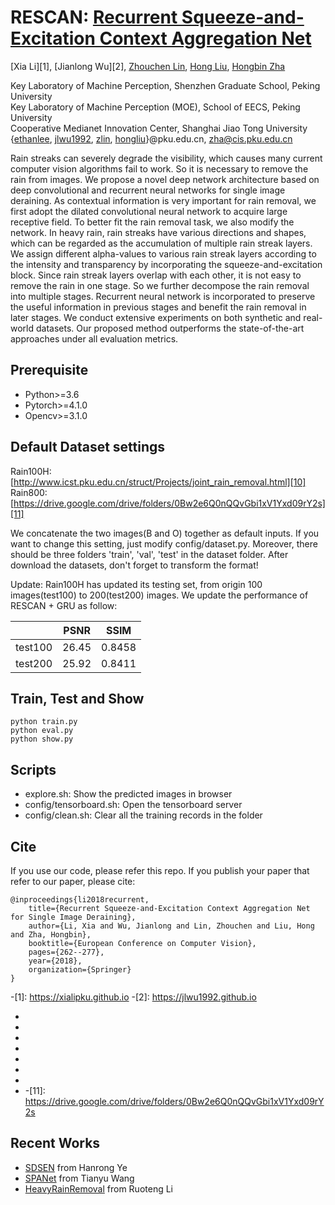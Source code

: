 # RESCAN: [Recurrent Squeeze-and-Excitation Context Aggregation Net](http://openaccess.thecvf.com/content_ECCV_2018/papers/Xia_Li_Recurrent_Squeeze-and-Excitation_Context_ECCV_2018_paper.pdf)

[Xia Li][1], [Jianlong Wu][2], [Zhouchen Lin][3], [Hong Liu][4], [Hongbin Zha][5]<br>

Key Laboratory of Machine Perception, Shenzhen Graduate School, Peking University<br>
Key Laboratory of Machine Perception (MOE), School of EECS, Peking University<br>
Cooperative Medianet Innovation Center, Shanghai Jiao Tong University<br>
{[ethanlee][6], [jlwu1992][7], [zlin][8], [hongliu][9]}@pku.edu.cn, zha@cis.pku.edu.cn

Rain streaks can severely degrade the visibility, which causes many current computer vision algorithms fail to work. So it is necessary to remove the rain from images. We propose a novel deep network architecture based on deep convolutional and recurrent neural networks for single image deraining. As contextual information is very important for rain removal, we first adopt the dilated convolutional neural network to acquire large receptive field. To better fit the rain removal task, we also modify the network. In heavy rain, rain streaks have various directions and shapes, which can be regarded as the accumulation of multiple rain streak layers. We assign different alpha-values to various rain streak layers according to the intensity and transparency by incorporating the squeeze-and-excitation block. Since rain streak layers overlap with each other, it is not easy to remove the rain in one stage. So we further decompose the rain removal into multiple stages. Recurrent neural network is incorporated to preserve the useful information in previous stages and benefit the rain removal in later stages. We conduct extensive experiments on both synthetic and real-world datasets. Our proposed method outperforms the state-of-the-art approaches under all evaluation metrics.

## Prerequisite
- Python>=3.6
- Pytorch>=4.1.0
- Opencv>=3.1.0

## Default Dataset settings
Rain100H: [http://www.icst.pku.edu.cn/struct/Projects/joint_rain_removal.html][10]<br>
Rain800: [https://drive.google.com/drive/folders/0Bw2e6Q0nQQvGbi1xV1Yxd09rY2s][11]

We concatenate the two images(B and O) together as default inputs. If you want to change this setting, just modify config/dataset.py.
Moreover, there should be three folders 'train', 'val', 'test' in the dataset folder.
After download the datasets, don't forget to transform the format!

Update: Rain100H has updated its testing set, from origin 100 images(test100) to 200(test200) images. We update the performance of RESCAN + GRU as follow:

|         | PSNR  | SSIM  |
| :------:| :---: | :---: |
| test100 | 26.45 | 0.8458 |
| test200 | 25.92 | 0.8411 |

## Train, Test and Show
    python train.py
    python eval.py
    python show.py

## Scripts
- explore.sh: Show the predicted images in browser
- config/tensorboard.sh: Open the tensorboard server
- config/clean.sh: Clear all the training records in the folder

## Cite
If you use our code, please refer this repo.
If you publish your paper that refer to our paper, please cite:

    @inproceedings{li2018recurrent,  
        title={Recurrent Squeeze-and-Excitation Context Aggregation Net for Single Image Deraining},  
        author={Li, Xia and Wu, Jianlong and Lin, Zhouchen and Liu, Hong and Zha, Hongbin},  
        booktitle={European Conference on Computer Vision},  
        pages={262--277},  
        year={2018},  
        organization={Springer}  
    }

  -[1]: https://xialipku.github.io
  -[2]: https://jlwu1992.github.io
 - [3]: http://cis.pku.edu.cn/faculty/vision/zlin/zlin.htm
 - [4]: http://robotics.pkusz.edu.cn/team/leader/
 - [5]: http://cis.pku.edu.cn/vision/Visual&Robot/people/zha/
 - [6]: ethanlee@pku.edu.cn
 - [7]: jlwu1992@pku.edu.cn
 - [8]: zlin@pku.edu.cn
 - [9]: hongliu@pku.edu.cn
 - [10]: http://www.icst.pku.edu.cn/struct/Projects/joint_rain_removal.html
  -[11]: https://drive.google.com/drive/folders/0Bw2e6Q0nQQvGbi1xV1Yxd09rY2s
  
## Recent Works
- [SDSEN](https://github.com/prismformore/SDSEN) from Hanrong Ye
- [SPANet](https://github.com/stevewongv/SPANet) from Tianyu Wang
- [HeavyRainRemoval](https://github.com/liruoteng/HeavyRainRemoval) from Ruoteng Li

